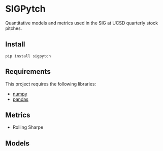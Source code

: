 # SIGPytch
Quantitative models and metrics used in the SIG at UCSD quarterly stock pitches.
## Install
`pip install sigpytch`
## Requirements
This project requires the following libraries:
- [numpy](https://numpy.org/news/#releases)
- [pandas](https://pandas.pydata.org/)
## Metrics
- Rolling Sharpe
## Models
